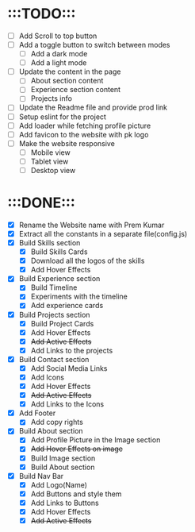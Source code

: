 # :::TODO:::
* [ ] Add Scroll to top button
* [ ] Add a toggle button to switch between modes
  * [ ] Add a dark mode
  * [ ] Add a light mode
* [ ] Update the content in the page
  * [ ] About section content
  * [ ] Experience section content
  * [ ] Projects info
* [ ] Update the Readme file and provide prod link
* [ ] Setup eslint for the project
* [ ] Add loader while fetching profile picture
* [ ] Add favicon to the website with pk logo
* [ ] Make the website responsive
  * [ ] Mobile view
  * [ ] Tablet view
  * [ ] Desktop view

# :::DONE:::
* [x] Rename the Website name with Prem Kumar
* [x] Extract all the constants in a separate file(config.js)
* [x] Build Skills section
  * [x] Build Skills Cards
  * [x] Download all the logos of the skills
  * [x] Add Hover Effects
* [x] Build Experience section
  * [x] Build Timeline
  * [x] Experiments with the timeline
  * [x] Add experience cards
* [x] Build Projects section
  * [x] Build Project Cards
  * [x] Add Hover Effects
  * [x] ~~Add Active Effects~~
  * [x] Add Links to the projects
* [x] Build Contact section
  * [x] Add Social Media Links
  * [x] Add Icons
  * [x] Add Hover Effects
  * [x] ~~Add Active Effects~~
  * [x] Add Links to the Icons
* [x] Add Footer
  * [x] Add copy rights
* [x] Build About section
  * [x] Add Profile Picture in the Image section
  * [x] ~~Add Hover Effects on image~~
  * [x] Build Image section
  * [x] Build About section
* [x] Build Nav Bar
  * [x] Add Logo(Name)
  * [x] Add Buttons and style them
  * [x] Add Links to Buttons
  * [x] Add Hover Effects
  * [x] ~~Add Active Effects~~
